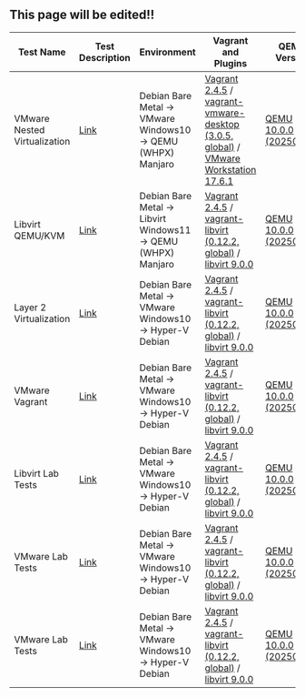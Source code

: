 ## This page will be edited!!

| Test Name                | Test Description               | Environment                                                       | Vagrant and Plugins                                                                                                                                                                                                                          | QEMU Version                                                                                                   | Date        |
|--------------------------|--------------------------------|-------------------------------------------------------------------|----------------------------------------------------------------------------------------------------------------------------------------------------------------------------------------------------------------------------------------------|----------------------------------------------------------------------------------------------------------------|-------------|
| VMware Nested Virtualization | [Link](/tests/vmware.md)       | Debian Bare Metal → VMware Windows10 → QEMU (WHPX) Manjaro        | [Vagrant 2.4.5](https://developer.hashicorp.com/vagrant/install) / [vagrant-vmware-desktop (3.0.5, global)](https://developer.hashicorp.com/vagrant/install/vmware) / [VMware Workstation 17.6.1](https://www.fileeagle.com/software/download/20176/209276) | [QEMU 10.0.0 (20250422)](https://qemu.weilnetz.de/w64/qemu-w64-setup-20250422.exe) | 28.04.2025 |
| Libvirt QEMU/KVM         | [Link](tests/libvirt.md)       | Debian Bare Metal → Libvirt Windows11 → QEMU (WHPX) Manjaro       | [Vagrant 2.4.5](https://developer.hashicorp.com/vagrant/install) / [vagrant-libvirt (0.12.2, global)](https://vagrant-libvirt.github.io/vagrant-libvirt/installation.html) / [libvirt 9.0.0](https://nsrc.org/workshops/templates-old/brian/foo/ex-debian-kvm-libvirt.md.html#toc3.1) | [QEMU 10.0.0 (20250422)](https://qemu.weilnetz.de/w64/qemu-w64-setup-20250422.exe) | 28.04.2025 |
| Layer 2 Virtualization   | [Link](tests/Layer2Virt.md)    | Debian Bare Metal → VMware Windows10 → Hyper-V Debian             | [Vagrant 2.4.5](https://developer.hashicorp.com/vagrant/install) / [vagrant-libvirt (0.12.2, global)](https://vagrant-libvirt.github.io/vagrant-libvirt/installation.html) / [libvirt 9.0.0](https://nsrc.org/workshops/templates-old/brian/foo/ex-debian-kvm-libvirt.md.html#toc3.1) | [QEMU 10.0.0 (20250422)](https://qemu.weilnetz.de/w64/qemu-w64-setup-20250422.exe) | 28.04.2025 |
| VMware Vagrant           | [Link](tests/Layer2Virt.md)    | Debian Bare Metal → VMware Windows10 → Hyper-V Debian             | [Vagrant 2.4.5](https://developer.hashicorp.com/vagrant/install) / [vagrant-libvirt (0.12.2, global)](https://vagrant-libvirt.github.io/vagrant-libvirt/installation.html) / [libvirt 9.0.0](https://nsrc.org/workshops/templates-old/brian/foo/ex-debian-kvm-libvirt.md.html#toc3.1) | [QEMU 10.0.0 (20250422)](https://qemu.weilnetz.de/w64/qemu-w64-setup-20250422.exe) | 28.04.2025 |
| Libvirt Lab Tests        | [Link](tests/Layer2Virt.md)    | Debian Bare Metal → VMware Windows10 → Hyper-V Debian             | [Vagrant 2.4.5](https://developer.hashicorp.com/vagrant/install) / [vagrant-libvirt (0.12.2, global)](https://vagrant-libvirt.github.io/vagrant-libvirt/installation.html) / [libvirt 9.0.0](https://nsrc.org/workshops/templates-old/brian/foo/ex-debian-kvm-libvirt.md.html#toc3.1) | [QEMU 10.0.0 (20250422)](https://qemu.weilnetz.de/w64/qemu-w64-setup-20250422.exe) | 28.04.2025 |
| VMware Lab Tests         | [Link](tests/Layer2Virt.md)    | Debian Bare Metal → VMware Windows10 → Hyper-V Debian             | [Vagrant 2.4.5](https://developer.hashicorp.com/vagrant/install) / [vagrant-libvirt (0.12.2, global)](https://vagrant-libvirt.github.io/vagrant-libvirt/installation.html) / [libvirt 9.0.0](https://nsrc.org/workshops/templates-old/brian/foo/ex-debian-kvm-libvirt.md.html#toc3.1) | [QEMU 10.0.0 (20250422)](https://qemu.weilnetz.de/w64/qemu-w64-setup-20250422.exe) | 28.04.2025 |
| VMware Lab Tests         | [Link](tests/Layer2Virt.md)    | Debian Bare Metal → VMware Windows10 → Hyper-V Debian             | [Vagrant 2.4.5](https://developer.hashicorp.com/vagrant/install) / [vagrant-libvirt (0.12.2, global)](https://vagrant-libvirt.github.io/vagrant-libvirt/installation.html) / [libvirt 9.0.0](https://nsrc.org/workshops/templates-old/brian/foo/ex-debian-kvm-libvirt.md.html#toc3.1) | [QEMU 10.0.0 (20250422)](https://qemu.weilnetz.de/w64/qemu-w64-setup-20250422.exe) | 28.04.2025 |
